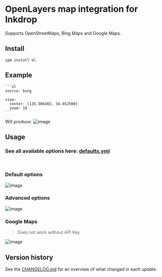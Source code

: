 # OpenLayers map integration for Inkdrop

Supports OpenStreetMaps, Bing Maps and Google Maps.

## Install
```
ipm install ol
```

## Example
    ```ol
    source: bing

    view:
      center: [135.506302, 34.652500]
      zoom: 10
    ```

Will produce:
![image](https://user-images.githubusercontent.com/5616486/98509506-01fa7100-226a-11eb-98e7-ed6a395ec3a5.png)

## Usage

### See all available options here: [defaults.yml](https://github.com/ventsislav-georgiev/inkdrop-ol/blob/main/lib/defaults.yml)

<br/>

### Default options
![image](https://user-images.githubusercontent.com/5616486/98472048-fa4eb400-21f8-11eb-97e8-90dc60d5cf1a.png)

### Advanced options
![image](https://user-images.githubusercontent.com/5616486/98472034-e1460300-21f8-11eb-8dd0-25d277c92589.png)

### Google Maps
> Does not work without API Key

![image](https://user-images.githubusercontent.com/5616486/98488878-2fc4c300-2234-11eb-8822-2a7c2d5e3c21.png)

## Version history
See the [CHANGELOG.md](https://github.com/ventsislav-georgiev/inkdrop-ol/blob/main/CHANGELOG.md) for an overview of what changed in each update.
